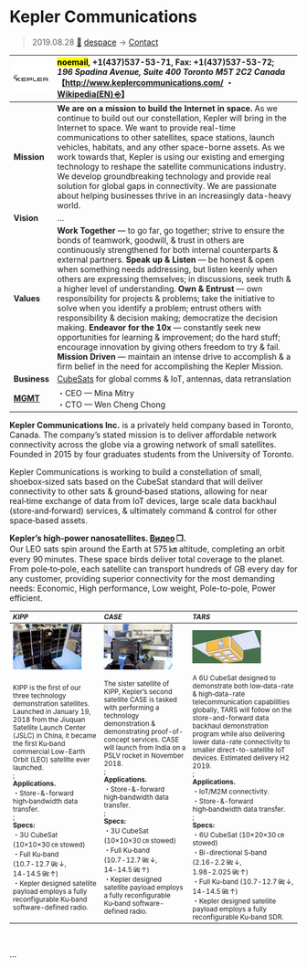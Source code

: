 # Kepler Communications
> 2019.08.28 [🚀](../../index/index.md) [despace](../index.md) → [Contact](../contact.md)

|[![](../f/con/k/kepler_comms_logo1_thumb.jpg)](../f/con/k/kepler_comms_logo1.png)|<mark>noemail</mark>, +1(437)537-53-71, Fax: +1(437)537-53-72;<br> *196 Spadina Avenue, Suite 400 Toronto M5T 2C2 Canada*<br> 【<http://www.keplercommunications.com/> ・ [Wikipedia(EN) ⎆](https://en.wikipedia.org/wiki/Kepler_Communications)】|
|:--|:--|
|**Mission**|**We are on a mission to build the Internet in space.** As we continue to build out our constellation, Kepler will bring in the Internet to space. We want to provide real-time communications to other satellites, space stations, launch vehicles, habitats, and any other space-borne assets. As we work towards that, Kepler is using our existing and emerging technology to reshape the satellite communications industry. We develop groundbreaking technology and provide real solution for global gaps in connectivity. We are passionate about helping businesses thrive in an increasingly data-heavy world.|
|**Vision**|…|
|**Values**|**Work Together** — to go far, go together; strive to ensure the bonds of teamwork, goodwill, & trust in others are continuously strengthened for both internal counterparts & external partners. **Speak up & Listen** — be honest & open when something needs addressing, but listen keenly when others are expressing themselves; in discussions, seek truth & a higher level of understanding. **Own & Entrust** — own responsibility for projects & problems; take the initiative to solve when you identify a problem; entrust others with responsibility & decision making; democratize the decision making. **Endeavor for the 10x** — constantly seek new opportunities for learning & improvement; do the hard stuff; encourage innovation by giving others freedom to try & fail. **Mission Driven** — maintain an intense drive to accomplish & a firm belief in the need for accomplishing the Kepler Mission.|
|**Business**|[CubeSats](sc.md) for global comms & IoT, antennas, data retranslation|
|**[MGMT](../mgmt.md)**|・CEO — Mina Mitry<br> ・CTO — Wen Cheng Chong|

**Kepler Communications Inc.** is a privately held company based in Toronto, Canada. The company’s stated mission is to deliver affordable network connectivity across the globe via a growing network of small satellites. Founded in 2015 by four graduates students from the University of Toronto.

Kepler Communications is working to build a constellation of small, shoebox‑sized sats based on the CubeSat standard that will deliver connectivity to other sats & ground‑based stations, allowing for near real‑time exchange of data from IoT devices, large scale data backhaul (store‑and‑forward) services, & ultimately command & control for other space‑based assets.

**Kepler’s high‑power nanosatellites. [Видео](../f/con/k/kepler_comms_video1.mp4) ❐.**  
Our LEO sats spin around the Earth at 575 ㎞ altitude, completing an orbit every 90 minutes. These space birds deliver total coverage to the planet. From pole‑to‑pole, each satellite can transport hundreds of GB every day for any customer, providing superior connectivity for the most demanding needs: Economic, High performance, Low weight, Pole-to-pole, Power efficient.

<small>

|*KIPP*|*CASE*|*TARS*|
|:--|:--|:--|
|[![](../f/con/k/kepler_comms_pic1_thumb.jpg)](../f/con/k/kepler_comms_pic1.jpg)|[![](../f/con/k/kepler_comms_pic2_thumb.jpg)](../f/con/k/kepler_comms_pic2.jpg)|[![](../f/con/k/kepler_comms_pic3_thumb.jpg)](../f/con/k/kepler_comms_pic3.png)|
|KIPP is the first of our three technology demonstration satellites. Launched in January 19, 2018 from the Jiuquan Satellite Launch Center (JSLC) in China, it became the first Ku‑band commercial Low-Earth Orbit (LEO) satellite ever launched.<br>;<br> **Applications.**<br> ・Store-&-forward high‑bandwidth data transfer.<br>;<br> **Specs:**<br> ・3U CubeSat (10×10×30 ㎝ stowed)<br> ・Full Ku‑band (10.7 ‑ 12.7 ㎓ ↓, 14 ‑ 14.5 ㎓ ↑)<br> ・Kepler designed satellite payload employs a fully reconfigurable Ku‑band software-defined radio.|The sister satellite of KIPP, Kepler’s second satellite CASE is tasked with performing a technology demonstration & demonstrating proof-of-concept services. CASE will launch from India on a PSLV rocket in November 2018.<br>;<br> **Applications.**<br> ・Store-&-forward high‑bandwidth data transfer.<br>;<br> **Specs:**<br> ・3U CubeSat (10×10×30 ㎝ stowed)<br> ・Full Ku‑band (10.7 ‑ 12.7 ㎓ ↓, 14 ‑ 14.5 ㎓ ↑)<br> ・Kepler designed satellite payload employs a fully reconfigurable Ku‑band software-defined radio.|A 6U CubeSat designed to demonstrate both low‑data-rate & high‑data-rate telecommunication capabilities globally, TARS will follow on the store-and-forward data backhaul demonstration program while also delivering lower data-rate connectivity to smaller direct-to-satellite IoT devices. Estimated delivery H2 2019.<br>;<br> **Applications.**<br> ・IoT/M2M connectivity.<br> ・Store-&-forward high‑bandwidth data transfer.<br>;<br> **Specs:**<br> ・6U CubeSat (10×20×30 ㎝ stowed)<br> ・Bi-directional S‑band (2.16 ‑ 2.2 ㎓ ↓, 1.98 ‑ 2.025 ㎓ ↑)<br> ・Full Ku‑band (10.7 ‑ 12.7 ㎓ ↓, 14 ‑ 14.5 ㎓ ↑)<br> ・Kepler designed satellite payload employs a fully reconfigurable Ku‑band SDR.|

</small>

<p style="page-break-after:always"> </p>

…
